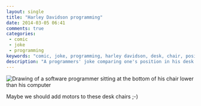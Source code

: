 ```yaml
---
layout: single
title: "Harley Davidson programming"
date: 2014-03-05 06:41
comments: true
categories:
 - comic
 - joke
 - programming
keywords: "comic, joke, programming, harley davidson, desk, chair, position"
description: "A programmers' joke comparing one's position in his desk chair with someone riding a Harley Davidson motorbike"
---
```

![Drawing of a software programmer sitting at the bottom of his chair lower than his computer]({{site.url}}{{site.baseurl}}/imgs/2014-03-05-harley-davidson-programming/programmer.jpg)


Maybe we should add motors to these desk chairs ;-)
